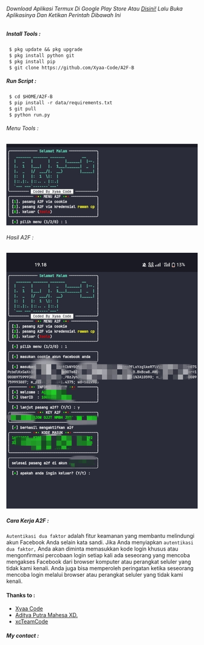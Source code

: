 
###### Download Aplikasi Termux Di Google Play Store Atau [Disini!](https://f-droid.org/packages/com.termux/) Lalu Buka Aplikasinya Dan Ketikan Perintah Dibawah Ini

##### Install Tools :

```
 $ pkg update && pkg upgrade
 $ pkg install python git
 $ pkg install pip
 $ git clone https://github.com/Xyaa-Code/A2F-B
```

##### Run Script :

```
 $ cd $HOME/A2F-B
 $ pip install -r data/requirements.txt
 $ git pull
 $ python run.py
```

###### Menu Tools :

![template_s](https://github.com/Xyaa-Code/A2F-B/blob/main/data/image/IMG_20230307_180146.jpg)

###### Hasil A2F :

![template_s](https://github.com/Xyaa-Code/A2F-B/blob/main/data/image/IMG_20230307_180134.jpg)

##### Cara Kerja A2F :
```Autentikasi dua faktor``` adalah fitur keamanan yang membantu melindungi akun Facebook Anda selain kata sandi. Jika Anda menyiapkan ```autentikasi dua faktor,``` Anda akan diminta memasukkan kode login khusus atau mengonfirmasi percobaan login setiap kali ada seseorang yang mencoba mengakses Facebook dari browser komputer atau perangkat seluler yang tidak kami kenali. Anda juga bisa memperoleh peringatan ketika seseorang mencoba login melalui browser atau perangkat seluler yang tidak kami kenali.

#### Thanks to :
  
  - [Xyaa Code](https://github.com/Xyaa-Code)
  - [Aditya Putra Mahesa XD.](https://github.com/AdtyaXC)
  - [xcTeamCode](https://github.com/xcTeamCode)

##### My contact :
